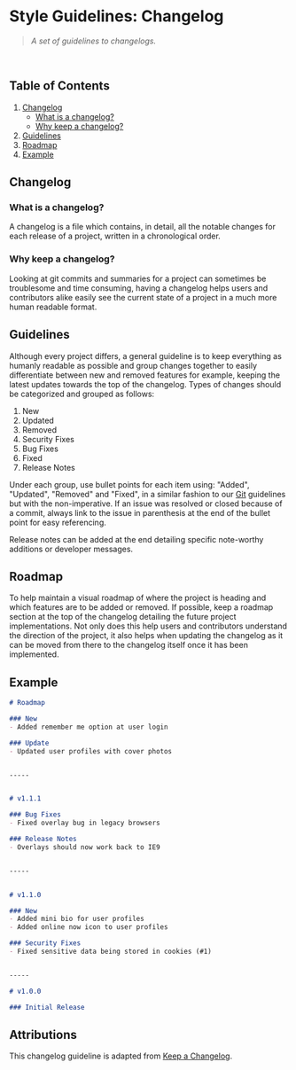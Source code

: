 # Style Guidelines: Changelog
> *A set of guidelines to changelogs.*
<br />


## Table of Contents
1. [Changelog](#changelog)
    - [What is a changelog?](#what-is-a-changelog)
    - [Why keep a changelog?](#why-keep-a-changelog)
2. [Guidelines](#guidelines)
3. [Roadmap](#roadmap)
4. [Example](#example)


## Changelog
### What is a changelog?
A changelog is a file which contains, in detail, all the notable changes for each release of a project, written in a chronological order.

### Why keep a changelog?
Looking at git commits and summaries for a project can sometimes be troublesome and time consuming, having a changelog helps users and contributors alike easily see the current state of a project in a much more human readable format.


## Guidelines
Although every project differs, a general guideline is to keep everything as humanly readable as possible and group changes together to easily differentiate between new and removed features for example, keeping the latest updates towards the top of the changelog. Types of changes should be categorized and grouped as follows:

1. New
2. Updated
3. Removed
4. Security Fixes
5. Bug Fixes
6. Fixed
7. Release Notes

Under each group, use bullet points for each item using: "Added", "Updated", "Removed" and "Fixed", in a similar fashion to our [Git](https://github.com/cloudeight/style-guidelines/tree/master/git) guidelines but with the non-imperative. If an issue was resolved or closed because of a commit, always link to the issue in parenthesis at the end of the bullet point for easy referencing.

Release notes can be added at the end detailing specific note-worthy additions or developer messages.


## Roadmap
To help maintain a visual roadmap of where the project is heading and which features are to be added or removed. If possible, keep a roadmap section at the top of the changelog detailing the future project implementations. Not only does this help users and contributors understand the direction of the project, it also helps when updating the changelog as it can be moved from there to the changelog itself once it has been implemented.


## Example
```markdown
# Roadmap

### New
- Added remember me option at user login

### Update
- Updated user profiles with cover photos


-----


# v1.1.1

### Bug Fixes
- Fixed overlay bug in legacy browsers

### Release Notes
- Overlays should now work back to IE9


-----


# v1.1.0

### New
- Added mini bio for user profiles
- Added online now icon to user profiles

### Security Fixes
- Fixed sensitive data being stored in cookies (#1)


-----

# v1.0.0

### Initial Release
```


## Attributions
This changelog guideline is adapted from [Keep a Changelog](https://keepachangelog.com/en/1.0.0/).
